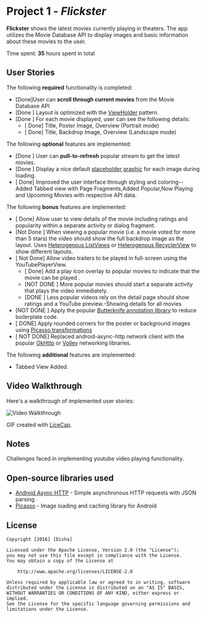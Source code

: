 # Project 1 - *Flickster*

**Flickster** shows the latest movies currently playing in theaters. The app utilizes the Movie Database API to display images and basic information about these movies to the user.

Time spent: **35** hours spent in total

## User Stories

The following **required** functionality is completed:

* [Done]User can **scroll through current movies** from the Movie Database API
* [Done ] Layout is optimized with the [ViewHolder](http://guides.codepath.com/android/Using-an-ArrayAdapter-with-ListView#improving-performance-with-the-viewholder-pattern) pattern.
* [Done ] For each movie displayed, user can see the following details:
  * [ Done] Title, Poster Image, Overview (Portrait mode)
  * [ Done] Title, Backdrop Image, Overview (Landscape mode)
 

The following **optional** features are implemented:

* [Done ] User can **pull-to-refresh** popular stream to get the latest movies.
* [Done ] Display a nice default [placeholder graphic](http://guides.codepath.com/android/Displaying-Images-with-the-Picasso-Library#configuring-picasso) for each image during loading.
* [ Done] Improved the user interface through styling and coloring--Added Tabbed view with Page Fragments,Added Popular,Now Playing and Upcoming Movies with respective API data.

The following **bonus** features are implemented:

* [ Done] Allow user to view details of the movie including ratings and popularity within a separate activity or dialog fragment.
* [Not Done ] When viewing a popular movie (i.e. a movie voted for more than 5 stars) the video should show the full backdrop image as the layout.  Uses [Heterogenous ListViews](http://guides.codepath.com/android/Implementing-a-Heterogenous-ListView) or [Heterogenous RecyclerView](http://guides.codepath.com/android/Heterogenous-Layouts-inside-RecyclerView) to show different layouts.
* [ Not Done] Allow video trailers to be played in full-screen using the YouTubePlayerView.
    * [ Done]  Add a play icon overlay to popular movies to indicate that the movie can be played .
    * [NOT DONE ] More popular movies should start a separate activity that plays the video immediately.
    * [DONE ] Less popular videos rely on the detail page should show ratings and a YouTube preview.-Showing details for all movies
* [NOT DONE ] Apply the popular [Butterknife annotation library](http://guides.codepath.com/android/Reducing-View-Boilerplate-with-Butterknife) to reduce boilerplate code.
* [ DONE] Apply rounded corners for the poster or background images using [Picasso transformations](https://guides.codepath.com/android/Displaying-Images-with-the-Picasso-Library#other-transformations)
* [ NOT DONE] Replaced android-async-http network client with the popular [OkHttp](http://guides.codepath.com/android/Using-OkHttp) or [Volley](http://guides.codepath.com/android/Networking-with-the-Volley-Library) networking libraries.

The following **additional** features are implemented:

* Tabbed View Added.

## Video Walkthrough

Here's a walkthrough of implemented user stories:

<img src="[Imgur](http://i.imgur.com/zRYuIIA.gifv)" title='Video Walkthrough' width='' alt='Video Walkthrough' />

GIF created with [LiceCap](http://www.cockos.com/licecap/).

## Notes

Challenges faced in implementing  youtube video playing functionality.

## Open-source libraries used

- [Android Async HTTP](https://github.com/loopj/android-async-http) - Simple asynchronous HTTP requests with JSON parsing
- [Picasso](http://square.github.io/picasso/) - Image loading and caching library for Android

## License

    Copyright [2016] [Disha]

    Licensed under the Apache License, Version 2.0 (the "License");
    you may not use this file except in compliance with the License.
    You may obtain a copy of the License at

        http://www.apache.org/licenses/LICENSE-2.0

    Unless required by applicable law or agreed to in writing, software
    distributed under the License is distributed on an "AS IS" BASIS,
    WITHOUT WARRANTIES OR CONDITIONS OF ANY KIND, either express or implied.
    See the License for the specific language governing permissions and
    limitations under the License.
